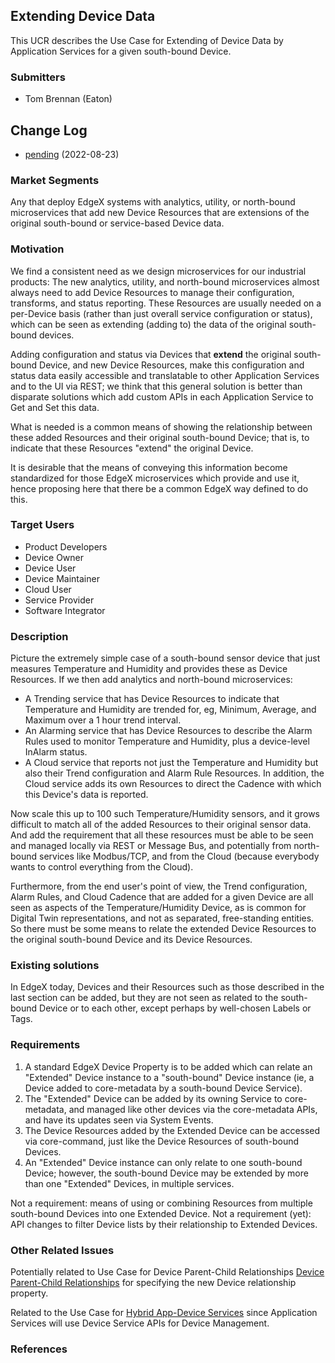 ## Extending Device Data
This UCR describes the Use Case for Extending of Device Data by Application Services for a given south-bound Device.

### Submitters
- Tom Brennan (Eaton)

## Change Log
- [pending](https://github.com/edgexfoundry/edgex-docs/pulls) (2022-08-23)


### Market Segments
Any that deploy EdgeX systems with analytics, utility, or north-bound microservices that add new Device Resources
that are extensions of the original south-bound or service-based Device data.

### Motivation
We find a consistent need as we design microservices for our industrial products:
The new analytics, utility, and north-bound microservices almost always need to add Device Resources to manage their configuration, transforms, and status reporting. These Resources are usually needed on a per-Device basis (rather than just overall service configuration or status), which can be seen as extending (adding to) the data of the original south-bound devices.

Adding configuration and status via Devices that **extend** the original south-bound Device, and new Device Resources,
make this configuration and status data easily accessible and translatable to other Application Services and to the UI via REST;
we think that this general solution is better than disparate solutions which add custom APIs in each Application Service to Get and Set this data.

What is needed is a common means of showing the relationship between these added Resources and their
original south-bound Device; that is, to indicate that these Resources "extend" the original Device.

It is desirable that the means of conveying this information become standardized for those EdgeX microservices
which provide and use it, hence proposing here that there be a common EdgeX way defined to do this.

### Target Users
- Product Developers
- Device Owner
- Device User
- Device Maintainer
- Cloud User
- Service Provider
- Software Integrator

### Description
Picture the extremely simple case of a south-bound sensor device that just measures Temperature and Humidity and provides these as Device Resources. If we then add analytics and north-bound microservices:
- A Trending service that has Device Resources to indicate that Temperature and Humidity are trended for, eg, Minimum, Average, and Maximum over a 1 hour trend interval.
- An Alarming service that has Device Resources to describe the Alarm Rules used to monitor Temperature and Humidity, plus a device-level InAlarm status.
- A Cloud service that reports not just the Temperature and Humidity but also their Trend configuration and Alarm Rule Resources. In addition, the Cloud service adds its own Resources to direct the Cadence with which this Device's data is reported.

Now scale this up to 100 such Temperature/Humidity sensors, and it grows difficult to match all of the added
Resources to their original sensor data. And add the requirement that all these resources must be able to be seen 
and managed locally via REST or Message Bus, and potentially from north-bound services like Modbus/TCP, and from 
the Cloud (because everybody wants to control everything from the Cloud). 

Furthermore, from the end user's point of view, the Trend configuration, Alarm Rules, and Cloud Cadence that are added for a given Device are all seen as aspects of the Temperature/Humidity Device, as is common 
for Digital Twin representations, and not as separated, free-standing entities. 
So there must be some means to relate the extended Device Resources to the original south-bound Device and its
Device Resources.


### Existing solutions
In EdgeX today, Devices and their Resources such as those described in the last section can be added, but they are not
seen as related to the south-bound Device or to each other, except perhaps by well-chosen Labels or Tags.


### Requirements
1. A standard EdgeX Device Property is to be added which can relate an "Extended" Device instance to a
"south-bound" Device instance (ie, a Device added to core-metadata by a south-bound Device Service).
2. The "Extended" Device can be added by its owning Service to core-metadata, and managed like other devices via the
core-metadata APIs, and have its updates seen via System Events.
3. The Device Resources added by the Extended Device can be accessed via core-command, just like the Device Resources of 
south-bound Devices.
4. An "Extended" Device instance can only relate to one south-bound Device; however, the south-bound Device may be 
extended by more than one "Extended" Devices, in multiple services.

Not a requirement: means of using or combining Resources from multiple south-bound Devices into one Extended Device.
Not a requirement (yet): API changes to filter Device lists by their relationship to Extended Devices.

### Other Related Issues
Potentially related to Use Case for Device Parent-Child Relationships [Device Parent-Child Relationships](./Device-Parent-Child-Relationships.md) for specifying the new Device relationship property.

Related to the Use Case for [Hybrid App-Device Services](./Hybrid-App-Device-Services.md) since Application
Services will use Device Service APIs for Device Management.

### References



